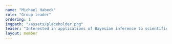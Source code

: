 ```yaml
---
name: "Michael Habeck"
role: "Group leader"
ordering: 1
imgpath: "/assets/placeholder.png"
teaser: "Interested in applications of Bayesian inference to scientific data"
layout: member
---
```


